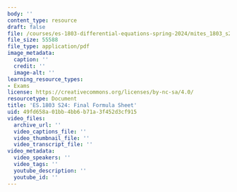 ```yaml
---
body: ''
content_type: resource
draft: false
file: /courses/es-1803-differential-equations-spring-2024/mites_1803_s24_final-formula.pdf
file_size: 55588
file_type: application/pdf
image_metadata:
  caption: ''
  credit: ''
  image-alt: ''
learning_resource_types:
- Exams
license: https://creativecommons.org/licenses/by-nc-sa/4.0/
resourcetype: Document
title: 'ES.1803 S24: Final Formula Sheet'
uid: 49fd658a-01bb-4bb6-b71a-3f452d3cf915
video_files:
  archive_url: ''
  video_captions_file: ''
  video_thumbnail_file: ''
  video_transcript_file: ''
video_metadata:
  video_speakers: ''
  video_tags: ''
  youtube_description: ''
  youtube_id: ''
---
```

